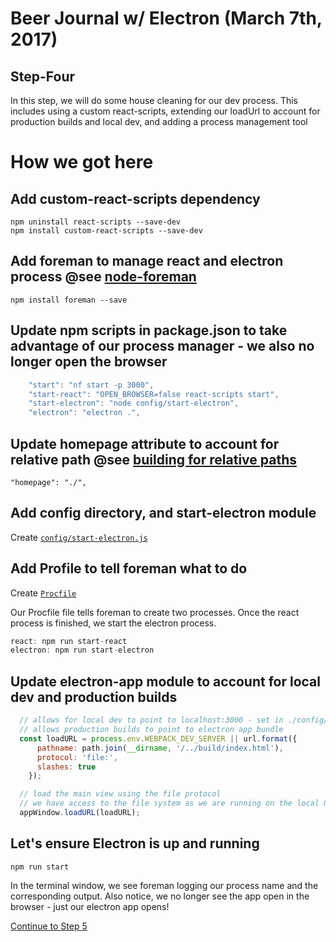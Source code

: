 # Beer Journal w/ Electron (March 7th, 2017)

## Step-Four

In this step, we will do some house cleaning for our dev process.  This includes using a custom react-scripts, extending our loadUrl to account for production builds and local dev, and adding a process management tool

# How we got here

## Add custom-react-scripts dependency
```
npm uninstall react-scripts --save-dev
npm install custom-react-scripts --save-dev
```

## Add foreman to manage react and electron process @see [node-foreman](https://github.com/strongloop/node-foreman)
```
npm install foreman --save
```

## Update npm scripts in package.json to take advantage of our process manager - we also no longer open the browser
```javascript
    "start": "nf start -p 3000",
    "start-react": "OPEN_BROWSER=false react-scripts start",
    "start-electron": "node config/start-electron",
    "electron": "electron .",
```

## Update homepage attribute to account for relative path @see [building for relative paths](https://github.com/facebookincubator/create-react-app/blob/master/packages/react-scripts/template/README.md#building-for-relative-paths)
`"homepage": "./",`

## Add config directory, and start-electron module
Create [`config/start-electron.js`](https://raw.githubusercontent.com/johnrhampton/dot-net-st-pete-ui/step-four/config/start-electron.js?token=ADwMB_fWNDwdlde42HXusWy6LGrF1QOKks5Yx1s7wA%3D%3D)

## Add Profile to tell foreman what to do 
Create [`Procfile`](https://raw.githubusercontent.com/johnrhampton/dot-net-st-pete-ui/step-four/Procfile?token=ADwMBwnVGZTD53k-9HWVjux_Nk4WQiBwks5Yx1wpwA%3D%3D)

Our Procfile file tells foreman to create two processes. Once the react process is finished, we start the electron process.
```javascript
react: npm run start-react
electron: npm run start-electron
```

## Update electron-app module to account for local dev and production builds
```javascript
  // allows for local dev to point to localhost:3000 - set in ./config/start-electron
  // allows production builds to point to electron app bundle
  const loadURL = process.env.WEBPACK_DEV_SERVER || url.format({
      pathname: path.join(__dirname, '/../build/index.html'),
      protocol: 'file:',
      slashes: true
    });

  // load the main view using the file protocol
  // we have access to the file system as we are running on the local OS
  appWindow.loadURL(loadURL);
```

## Let's ensure Electron is up and running
`npm run start`

In the terminal window, we see foreman logging our process name and the corresponding output. Also notice, we no longer see the app open in the browser - just our electron app opens!

[Continue to Step 5](https://github.com/johnrhampton/dot-net-st-pete-ui/tree/step-five)



